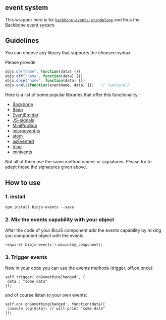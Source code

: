 
event system
------------------

This wrapper here is for [`backbone-events-standalone`](https://www.npmjs.org/package/backbone-events-standalone) and thus the Backbone event system.

Guidelines
----------------

You can choose any library that supports the choosen syntax.

Please provide

```javascript
objs.on("name", function(data) {})
objs.off("name", function(data) {})
objs.once("name", function(data) {})
objs.onAll(function(eventName, data) {})   // (optional)
```


Here is a list of some popular libraries that offer this functionality:

* [Backbone](backbonejs.org)
* [Bean](https://github.com/fat/bean)
* [EventEmitter](https://github.com/Wolfy87/EventEmitter)
* [JS-signals](https://github.com/millermedeiros/js-signals)
* [MiniPubSub](https://github.com/neurodrone/MiniPubSub)
* [microevent.js](https://github.com/jeromeetienne/microevent.js)
* [atom](https://github.com/zynga/atom)
* [asEvented](https://github.com/mkuklis/asEvented)
* [Vine](https://github.com/arextar/Vine)
* [minivents](https://github.com/allouis/minivents)

Not all of them use the same method names or signatures. Please try to adapt those the signatures given above.



How to use
----------

### 1. install

```
npm install biojs-events --save
```

### 2. Mix the events capability with your object 

After the code of your BioJS component add the events capability by mixing you component object with the events:

```
require('biojs-events').mixin(my_component);
```

### 3. Trigger events

Now in your code you can use the events methods (trigger, off,on,once):

```
self.trigger('onSomethingChanged', {
 data : "some data"
});
```

and of course listen to your own events:

```
self.on('onSomethingChanged', function(data){
 console.log(data); // will print "some data"
});
```

